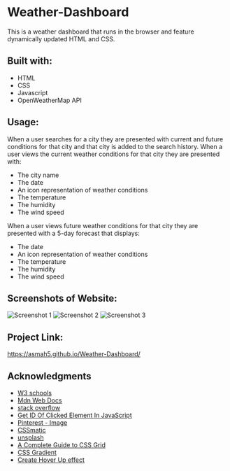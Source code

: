 # Weather-Dashboard

This is a weather dashboard that runs in the browser and feature dynamically updated HTML and CSS.

## Built with:
* HTML
* CSS
* Javascript
* OpenWeatherMap API

## Usage:
When a user searches for a city they are presented with current and future conditions for that city and that city is added to the search history.
When a user views the current weather conditions for that city they are presented with:
* The city name
* The date
* An icon representation of weather conditions
* The temperature
* The humidity
* The wind speed

When a user views future weather conditions for that city they are presented with a 5-day forecast that displays:

* The date
* An icon representation of weather conditions
* The temperature
* The humidity
* The wind speed

## Screenshots of Website:
![Screenshot 1](https://user-images.githubusercontent.com/97250633/232922549-7cc55f15-ebeb-41a9-9b80-2ac6890a314e.png)
![Screenshot 2](https://user-images.githubusercontent.com/97250633/232922544-43c3facc-a2ae-4c37-a73e-e4c55c709d7e.png)
![Screenshot 3](https://user-images.githubusercontent.com/97250633/232922546-3702cd34-4f55-4c92-a135-51a3e6d9ebe5.png)

## Project Link:
https://asmah5.github.io/Weather-Dashboard/

## Acknowledgments
* [W3 schools](https://www.w3schools.com)
* [Mdn Web Docs](https://developer.mozilla.org/en-US/docs/Web/JavaScript)
* [stack overflow](https://stackoverflow.com/)
* [Get ID Of Clicked Element In JavaScript](https://softauthor.com/get-id-of-clicked-element-in-javascript/#:~:text=To%20get%20the%20clicked%20element,ID%20of%20the%20clicked%20element.)
* [Pinterest - Image](https://www.pinterest.co.uk/pin/535435843208320125/)
* [CSSmatic](https://www.cssmatic.com/box-shadow)
* [unsplash](https://unsplash.com/photos/hgGplX3PFBg)
* [A Complete Guide to CSS Grid](https://css-tricks.com/snippets/css/complete-guide-grid/)
* [CSS Gradient](https://cssgradient.io/)
* [Create Hover Up effect](https://www.youtube.com/watch?v=fgZGqN3AUMY&ab_channel=SixMinutes.Smarter.)



